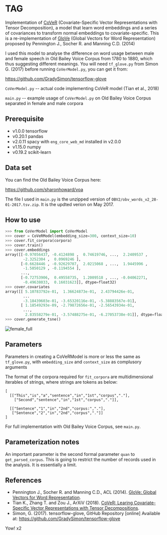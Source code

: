 # TAG
Implementation of [CoVeR](https://arxiv.org/abs/1802.07839) (Covariate-Specific Vector Representations with Tensor Decomposition), a model that learn word embeddings and a series of covariances to transform normal embeddings to covariate-specific. This is a re-implementation of [GloVe](http://nlp.stanford.edu/projects/glove/) (Global Vectors for Word Representation) proposed by Pennington J., Socher R. and Manning C.D. (2014)

I used this model to analyse the difference on word usage between male and female speech in Old Bailey Voice Corpus from 1780 to 1880, which thus suggesting different meanings. You will need `tf_glove.py` from Simon G. (2017) before running `CoVerModel.py`, you can get it from:

https://github.com/GradySimon/tensorflow-glove

`CoVerModel.py` -- actual code implementing CoVeR model (Tian et al., 2018)

`main.py` -- example usage of `CoVerModel.py` on Old Bailey Voice Corpus separated in female and male corpora

## Prerequisite
- v1.0.0 tensorflow
- v0.20.1 pandas
- v2.0.11 spacy with `eng_core_web_md` installed in v2.0.0
- v1.15.0 numpy
- v0.19.2 scikit-learn

## Data set
You can find the Old Bailey Voice Corpus here:

https://github.com/sharonhoward/voa

The file I used in `main.py` is the unzipped version of `OBV2/obv_words_v2_28-01-2017.tsv.zip`. It is the updted verion on May 2017.

## How to use
```python
>>> from CoVerModel import CoVerModel
>>> cover = CoVeRModel(embedding_size=300, context_size=10)
>>> cover.fit_corpora(corpora)
>>> cover.train()
>>> cover.embeddings
array([[-0.97056437, -0.4124898 ,  0.74619746, ...,  2.2409537 ,
        -2.3252304 ,  0.0969246 ],
       [-0.6628446 , -0.92629707,  2.0215068 , ...,  1.9445996 ,
        -1.5850129 , -0.1194554 ],
       ...,
       [-0.72753906,  0.49558735,  1.2009518 , ..., -0.04062271,
        -0.49638033,  0.16031623]], dtype=float32)
>>> cover.covariates
array([[ 5.10783792e-01,  1.36624873e-01,  2.43794426e-01,
        ...
        -3.18439603e-01, -3.65320116e-01, -5.38883567e-01],
       [ 1.18549293e-09, -2.79872656e-01, -2.56543934e-01,
        ...,
         2.83558279e-01, -3.57488275e-01, -6.27053738e-01]], dtype=float32)
>>> cover.generate_tsne()
```
![female_full](https://user-images.githubusercontent.com/28641434/44266037-ee920400-a220-11e8-8931-58706158bff4.png)

## Parameters

Parameters in creating a CoVeRModel is more or less the same as `tf_glove.py`, with `embedding_size` and `context_size` as complusory arguments

The format of the corpora required for `fit_corpora` are multidimensional iterables of strings, where strings are tokens as below:

```
[
  [["This","is","a","sentence","in","1st","corpus","."],
    ["Second","sentence","in","1st","corpus","."]],

  [["Sentence","1","in","2nd","corpus:","."],
   ["Sentence","2","in","2nd","corpus","."]]
]
 ```
For full implementation with Old Bailey Voice Corpus, see `main.py`.

## Parameterization notes

An important parameter is the second formal parameter `quan` to
`get_parsed_corpus`.  This is going to restrict the number of records used in the
analysis.  It is essentially a limit.

## References

- Pennington J., Socher R. and Manning C.D., ACL (2014). [GloVe: Global Vectors for Word Representation](https://www.aclweb.org/anthology/D14-1162).
- Tian K., Zhang T. and Zou J., ArXiV (2018). [CoVeR: Learing Covariate-Specific Vector Representations with Tensor Decompositions](https://arxiv.org/pdf/1802.07839.pdf).
- Simon, G. (2017). tensorflow-glove, GitHub Repository [online] Available at: https://github.com/GradySimon/tensorflow-glove

Yow! x2
